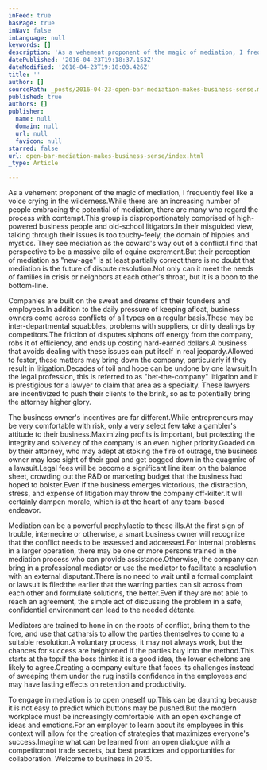 ```yaml
---
inFeed: true
hasPage: true
inNav: false
inLanguage: null
keywords: []
description: 'As a vehement proponent of the magic of mediation, I frequently feel like a voice crying in the wilderness.While there are an increasing number of people embracing the potential of mediation, there are many who regard the process with contempt.This group is disproportionately comprised of high-powered business people and old-school litigators.In their misguided view, talking through their issues is too touchy-feely, the domain of hippies and mystics. They see mediation as the coward’s way out of a conflict.I find that perspective to be a massive pile of equine excrement.But their perception of mediation as “new-age” is at least partially correct:there is no doubt that mediation is the future of dispute resolution.Not only can it meet the needs of families in crisis or neighbors at each other’s throat, but it is a boon to the bottom-line.'
datePublished: '2016-04-23T19:18:37.153Z'
dateModified: '2016-04-23T19:18:03.426Z'
title: ''
author: []
sourcePath: _posts/2016-04-23-open-bar-mediation-makes-business-sense.md
published: true
authors: []
publisher:
  name: null
  domain: null
  url: null
  favicon: null
starred: false
url: open-bar-mediation-makes-business-sense/index.html
_type: Article

---
```

As a vehement proponent of the magic of mediation, I frequently feel like a voice crying in the wilderness.While there are an increasing number of people embracing the potential of mediation, there are many who regard the process with contempt.This group is disproportionately comprised of high-powered business people and old-school litigators.In their misguided view, talking through their issues is too touchy-feely, the domain of hippies and mystics. They see mediation as the coward's way out of a conflict.I find that perspective to be a massive pile of equine excrement.But their perception of mediation as "new-age" is at least partially correct:there is no doubt that mediation is the future of dispute resolution.Not only can it meet the needs of families in crisis or neighbors at each other's throat, but it is a boon to the bottom-line.

Companies are built on the sweat and dreams of their founders and employees.In addition to the daily pressure of keeping afloat, business owners come across conflicts of all types on a regular basis.These may be inter-departmental squabbles, problems with suppliers, or dirty dealings by competitors.The friction of disputes siphons off energy from the company, robs it of efficiency, and ends up costing hard-earned dollars.A business that avoids dealing with these issues can put itself in real jeopardy.Allowed to fester, these matters may bring down the company, particularly if they result in litigation.Decades of toil and hope can be undone by one lawsuit.In the legal profession, this is referred to as "bet-the-company" litigation and it is prestigious for a lawyer to claim that area as a specialty. These lawyers are incentivized to push their clients to the brink, so as to potentially bring the attorney higher glory.

The business owner's incentives are far different.While entrepreneurs may be very comfortable with risk, only a very select few take a gambler's attitude to their business.Maximizing profits is important, but protecting the integrity and solvency of the company is an even higher priority.Goaded on by their attorney, who may adept at stoking the fire of outrage, the business owner may lose sight of their goal and get bogged down in the quagmire of a lawsuit.Legal fees will be become a significant line item on the balance sheet, crowding out the R&D or marketing budget that the business had hoped to bolster.Even if the business emerges victorious, the distraction, stress, and expense of litigation may throw the company off-kilter.It will certainly dampen morale, which is at the heart of any team-based endeavor.

Mediation can be a powerful prophylactic to these ills.At the first sign of trouble, internecine or otherwise, a smart business owner will recognize that the conflict needs to be assessed and addressed.For internal problems in a larger operation, there may be one or more persons trained in the mediation process who can provide assistance.Otherwise, the company can bring in a professional mediator or use the mediator to facilitate a resolution with an external disputant.There is no need to wait until a formal complaint or lawsuit is filed:the earlier that the warring parties can sit across from each other and formulate solutions, the better.Even if they are not able to reach an agreement, the simple act of discussing the problem in a safe, confidential environment can lead to the needed détente.

Mediators are trained to hone in on the roots of conflict, bring them to the fore, and use that catharsis to allow the parties themselves to come to a suitable resolution.A voluntary process, it may not always work, but the chances for success are heightened if the parties buy into the method.This starts at the top:if the boss thinks it is a good idea, the lower echelons are likely to agree.Creating a company culture that faces its challenges instead of sweeping them under the rug instills confidence in the employees and may have lasting effects on retention and productivity.

To engage in mediation is to open oneself up.This can be daunting because it is not easy to predict which buttons may be pushed.But the modern workplace must be increasingly comfortable with an open exchange of ideas and emotions.For an employer to learn about its employees in this context will allow for the creation of strategies that maximizes everyone's success.Imagine what can be learned from an open dialogue with a competitor:not trade secrets, but best practices and opportunities for collaboration. Welcome to business in 2015\.